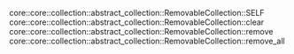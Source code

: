 core::core::collection::abstract_collection::RemovableCollection::SELF
core::core::collection::abstract_collection::RemovableCollection::clear
core::core::collection::abstract_collection::RemovableCollection::remove
core::core::collection::abstract_collection::RemovableCollection::remove_all